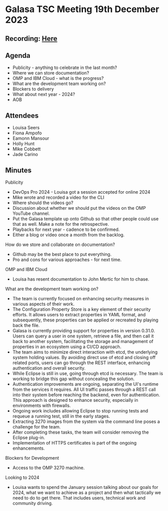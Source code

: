 # Galasa TSC Meeting 19th December 2023

## Recording: [Here](https://zoom.us/rec/share/1I8LxWD5eHlaBkfacUAZmi8u3LsyWdwkqM6LoRBrl5k-tKwotdV_Cjc-mwHHvP-E.KidvQdVyK6KenaRP)

## Agenda
- Publicity - anything to celebrate in the last month?
- Where we can store documentation?
- OMP and IBM Cloud - what is the progress?
- What are the development team working on?
- Blockers to delivery
- What about next year - 2024?
- AOB

## Attendees
* Louisa Seers
* Fiona Ampofo
* Eamonn Mansour
* Holly Hunt
* Mike Cobbett
* Jade Carino

## Minutes
Publicity
* DevOps Pro 2024 - Louisa got a session accepted for online 2024
* Mike wrote and recorded a video for the CLI
* Where should the videos go?
* Discussion about whether we should put the videos on the OMP YouTube channel.
* Put the Galasa template up onto Github so that other people could use that as well. Make a note for the retrospective.
* Playbacks for next year - cadence to be confirmed.
* Either a blog or video once a month from the backlog.

How do we store and collaborate on documentation?
* Github may be the best place to put everything.
* Pro and cons for various approaches - for next time.

OMP and IBM Cloud
* Louisa has resent documentation to John Mertic for him to chase.

What are the development team working on?
* The team is currently focused on enhancing security measures in various aspects of their work.
* The Configuration Property Store is a key element of their security efforts. It allows users to extract properties in YAML format, and subsequently, these properties can be applied or recreated by playing back the file.
* Galasa is currently providing support for properties in version 0.31.0. Users can query a user in one system, retrieve a file, and then call it back to another system, facilitating the storage and management of properties in an ecosystem using a CI/CD approach.
* The team aims to minimize direct interaction with etcd, the underlying system holding values. By avoiding direct use of etcd and closing off related ports, users can go through the REST interface, enhancing authentication and overall security.
* While Eclipse is still in use, going through etcd is necessary. The team is working to bridge this gap without concealing the solution.
* Authentication improvements are ongoing, separating the UI's runtime from the services it requires. All UI traffic passes through a REST call into their system before reaching the backend, even for authentication. This approach is designed to enhance security, especially in environments with firewalls.
* Ongoing work includes allowing Eclipse to stop running tests and requeue a running test, still in the early stages.
* Extracting 3270 images from the system via the command line poses a challenge for the team.
* After completing these tasks, the team will consider removing the Eclipse plug-in.
* Implementation of HTTPS certificates is part of the ongoing enhancements.

Blockers for Development
* Access to the OMP 3270 machine.

Looking to 2024
* Louisa wants to spend the January session talking about our goals for 2024, what we want to achieve as a project and then what tactically we need to do to get there. That includes users, technical work and community driving.

